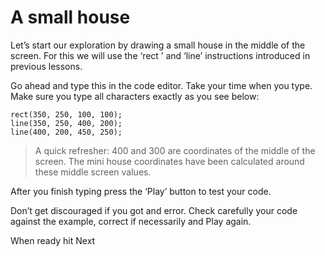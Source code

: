 # A small house

Let’s start our exploration by drawing a small house in the middle of the screen. For this we will use the ‘rect ’ and ‘line’ instructions introduced in previous lessons.

Go ahead and type this in the code editor. Take your time when you type. Make sure you type all characters exactly as you see below:

```
rect(350, 250, 100, 100);
line(350, 250, 400, 200);
line(400, 200, 450, 250);
```

> A quick refresher: 400 and 300 are coordinates of the middle of the screen. The mini house coordinates have been calculated around these middle screen values.

After you finish typing press the ‘Play’ button to test your code. 

Don’t get discouraged if you got and error. Check carefully your code against the example, correct if necessarily  and Play again.

When ready hit Next
